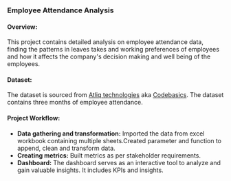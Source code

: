 ### Employee Attendance Analysis

#### Overview: 
This project contains detailed analysis on employee attendance data, finding the patterns in leaves takes and working preferences of employees and how it affects the company's decision making and well being of the employees.

#### Dataset:
The dataset is sourced from [Atliq technologies](https://github.com/codebasics/DataAnalysisProjects/tree/master/4_HRAnalytics) aka [Codebasics](https://www.youtube.com/watch?v=JC66t9eM10s). The dataset contains three months of employee attendance.

#### Project Workflow:
* __Data gathering and transformation:__ Imported the data from excel workbook containing multiple sheets.Created parameter and function to append, clean and transform data.
* __Creating metrics:__ Built metrics as per stakeholder requirements.
* __Dashboard:__ The dashboard serves as an interactive tool to analyze and gain valuable insights. It includes KPIs and insights. 
